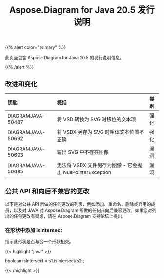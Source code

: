 ﻿---
title: Aspose.Diagram for Java 20.5 发行说明
type: docs
weight: 30
url: /zh/java/aspose-diagram-for-java-20-5-release-notes/
---
{{% alert color="primary" %}} 

此页面包含 Aspose.Diagram for Java 20.5 的发行说明信息。

{{% /alert %}} 
## **改进和变化**

|**钥匙**|**概括**|**类别**|
|:- |:- |:- |
|DIAGRAMJAVA-50487|将 VSD 转换为 SVG 时移位的文本项|强化|
|DIAGRAMJAVA-50692|将 VSDX 另存为 SVG 时粗体文本位置不正确|强化|
|DIAGRAMJAVA-50693|输出 SVG 中不存在图像|漏洞|
|DIAGRAMJAVA-50695|无法将 VSDX 文件另存为图像 - 它会抛出 NullPointerException|漏洞|
## **公共 API 和向后不兼容的更改**
以下是对公共 API 所做的任何更改的列表，例如添加、重命名、删除或弃用的成员，以及对 JAVA 对 Aspose.Diagram 所做的任何非向后兼容更改。如果您对列出的任何更改有疑虑，请在 Aspose.Diagram 支持论坛上提出。
### **在形状中添加 isIntersect**
指示此形状是否与另一个形状相交。

{{< highlight "java" >}}

 boolean isIntersect = s1.isIntersect(s2);

{{< /highlight >}}
